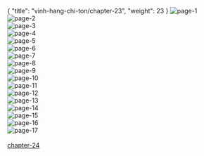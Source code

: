 { "title": "vinh-hang-chi-ton/chapter-23", "weight": 23 }
<img src="vinh-hang-chi-ton_0023_01-3765d065d5e93a65e7f54b4eacf09834.webp" alt="page-1" origin="http://storage.fshare.vn/Test-vechai/1496986973-Vinh-Hang-Chi-Ton-Chapter-23-02.png"><br/>
<img src="vinh-hang-chi-ton_0023_02-022f8ee257979c3b4e0ccc090ad66ff2.webp" alt="page-2" origin="http://storage.fshare.vn/Test-vechai/1496986973-Vinh-Hang-Chi-Ton-Chapter-23-03.png"><br/>
<img src="vinh-hang-chi-ton_0023_03-6b2fc78b7bfde5f3deb0e93f0a28670b.webp" alt="page-3" origin="http://storage.fshare.vn/Test-vechai/1496986973-Vinh-Hang-Chi-Ton-Chapter-23-04.png"><br/>
<img src="vinh-hang-chi-ton_0023_04-9f5d9a84bff2f08277cc529ef308c0db.webp" alt="page-4" origin="http://storage.fshare.vn/Test-vechai/1496986973-Vinh-Hang-Chi-Ton-Chapter-23-05.png"><br/>
<img src="vinh-hang-chi-ton_0023_05-2513e85a453c976c43fdb8911aae01b1.webp" alt="page-5" origin="http://storage.fshare.vn/Test-vechai/1496986973-Vinh-Hang-Chi-Ton-Chapter-23-06.png"><br/>
<img src="vinh-hang-chi-ton_0023_06-c57c1db44bc8d1d47616770dffeda2aa.webp" alt="page-6" origin="http://storage.fshare.vn/Test-vechai/1496986973-Vinh-Hang-Chi-Ton-Chapter-23-07.png"><br/>
<img src="vinh-hang-chi-ton_0023_07-4c9e0cd0998be570b51907a1cbee820d.webp" alt="page-7" origin="http://storage.fshare.vn/Test-vechai/1496986973-Vinh-Hang-Chi-Ton-Chapter-23-08.png"><br/>
<img src="vinh-hang-chi-ton_0023_08-e400a32291fbac20f8166435321f141f.webp" alt="page-8" origin="http://storage.fshare.vn/Test-vechai/1496986973-Vinh-Hang-Chi-Ton-Chapter-23-09.png"><br/>
<img src="http://adx.kul.vn/www/delivery/avw.php?zoneid=263&amp;cb=1517030466&amp;n=af995ff0" alt="page-9" origin="http://adx.kul.vn/www/delivery/avw.php?zoneid=263&amp;cb=1517030466&amp;n=af995ff0"><br/>
<img src="vinh-hang-chi-ton_0023_10-7646f9f01a53c373073b9d528a02266f.webp" alt="page-10" origin="http://storage.fshare.vn/Test-vechai/1496986973-Vinh-Hang-Chi-Ton-Chapter-23-10.png"><br/>
<img src="vinh-hang-chi-ton_0023_11-10b8cdb2b71112417c6c375bccf06384.webp" alt="page-11" origin="http://storage.fshare.vn/Test-vechai/1496986973-Vinh-Hang-Chi-Ton-Chapter-23-11.png"><br/>
<img src="vinh-hang-chi-ton_0023_12-b1da013e92e9be57c112d5f356f80804.webp" alt="page-12" origin="http://storage.fshare.vn/Test-vechai/1496986973-Vinh-Hang-Chi-Ton-Chapter-23-12.png"><br/>
<img src="vinh-hang-chi-ton_0023_13-a1f3a8f67fdcdc3d142c3b10f16adef0.webp" alt="page-13" origin="http://storage.fshare.vn/Test-vechai/1496986973-Vinh-Hang-Chi-Ton-Chapter-23-13.png"><br/>
<img src="vinh-hang-chi-ton_0023_14-5b53e546522de6ee2ad10499e9376092.webp" alt="page-14" origin="http://storage.fshare.vn/Test-vechai/1496986973-Vinh-Hang-Chi-Ton-Chapter-23-14.png"><br/>
<img src="vinh-hang-chi-ton_0023_15-bd6a260227d96277a2086983ba39c42a.webp" alt="page-15" origin="http://storage.fshare.vn/Test-vechai/1496986973-Vinh-Hang-Chi-Ton-Chapter-23-15.png"><br/>
<img src="vinh-hang-chi-ton_0023_16-660afe85cc39dd13901238c4b0cb2031.webp" alt="page-16" origin="http://storage.fshare.vn/Test-vechai/1496986973-Vinh-Hang-Chi-Ton-Chapter-23-16.png"><br/>
<img src="vinh-hang-chi-ton_0023_17-645d5f3738fc65c5b8800b5a51a1e918.webp" alt="page-17" origin="http://storage.fshare.vn/Test-vechai/1496986973-Vinh-Hang-Chi-Ton-Chapter-23-17.png"><br/>
<br/><a class="nextchap" href="/vinh-hang-chi-ton/chapter-24">chapter-24</a>
